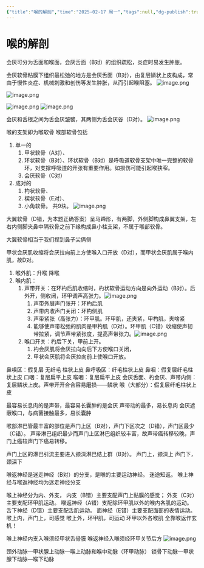 ```yaml
---
{"title":"喉的解剖","time":"2025-02-17 周一","tags":null,"dg-publish":true,"permalink":"/200 学习/210 耳鼻咽喉头颈外科学/第05篇 喉/第01章 喉的解剖/喉的解剖/","dgPassFrontmatter":true,"created":"2025-02-17T14:25:37.599+08:00","updated":"2025-02-17T16:09:41.141+08:00"}
---
```


# 喉的解剖
会厌可分为舌面和喉面，会厌舌面（B对）的组织疏松，炎症时易发生肿胀。

会厌软骨粘膜下组织最松弛的地方是会厌舌面（B对），由复层鳞状上皮构成，常由于慢性炎症、机械刺激和创伤等发生肿胀，从而引起喉阻塞。
![image.png](https://maple-forest-1315227141.cos.ap-nanjing.myqcloud.com/20250217144100840.jpg)


![image.png](https://maple-forest-1315227141.cos.ap-nanjing.myqcloud.com/20250217143620584.jpg)

![image.png](https://maple-forest-1315227141.cos.ap-nanjing.myqcloud.com/20250217144504171.jpg)
![image.png](https://maple-forest-1315227141.cos.ap-nanjing.myqcloud.com/20250217160243744.jpg)

会厌和舌根之间为舌会厌皱襞，其两侧为舌会厌谷（D对）。
![image.png](https://maple-forest-1315227141.cos.ap-nanjing.myqcloud.com/20250217143241488.jpg)

喉的支架即为喉软骨
喉部软骨包括
1. 单一的
	1. 甲状软骨（A对）、
	2. 环状软骨（B对）、环状软骨（B对）是呼吸道软骨支架中唯一完整的软骨环，对支撑呼吸道的开张有重要作用。如损伤可能引起喉狭窄。
	3. 会厌软骨（C对）
2. 成对的
	1. 杓状软骨、
	2. 楔状软骨（E对）、
	3. 小角软骨。
共9块。
![image.png](https://maple-forest-1315227141.cos.ap-nanjing.myqcloud.com/20250217142821385.jpg)

大翼软骨（D错，为本题正确答案）呈马蹄形，有两脚，外侧脚构成鼻翼支架，左右内侧脚夹鼻中隔软骨之前下缘构成鼻小柱支架，不属于喉部软骨。

大翼软骨相当于我们捏到鼻子尖俩侧


甲状会厌肌收缩将会厌拉向前上方使喉入口开放（D对），而甲状会厌肌属于喉内肌，故D对。
1. 喉外肌：升喉 降喉
2. 喉内肌：
	1. 声带开关：在环杓后肌收缩时，杓状软骨运动方向是向外运动（B对）。后外开，侧收闭，环甲调声高张力。![image.png](https://maple-forest-1315227141.cos.ap-nanjing.myqcloud.com/20250217145744777.jpg)
		1. 声带外展声门张开：环杓后肌
		2. 声带内收声门关闭：环杓侧肌
		3. 声带紧张（高张力）：环甲肌。环甲肌，还夹紧，甲杓肌，夹啥紧
		4. 能够使声带松弛的肌肉是甲杓肌（D对）。环甲肌（C错）收缩使声韧带拉紧，调节声带紧张度，提高声带张力。![image.png](https://maple-forest-1315227141.cos.ap-nanjing.myqcloud.com/20250217151355767.jpg)
	2. 喉口开关：杓后下关，甲前上开。
		1. 杓会厌肌将会厌拉向向后下方使喉口关闭，
		2. 甲状会厌肌将会厌拉向前上使喉口开放。



鼻嗅区：假复层 无纤毛 柱状上皮
鼻呼吸区：纤毛柱状上皮
鼻咽：假复层纤毛柱状上皮
口咽：复层扁平上皮
喉咽：复层扁平上皮
会厌舌面、杓会厌、声带内侧：复层鳞状上皮。声带开开合合容易磨损——鳞状
喉（大部分）：假复层纤毛柱状上皮

最容易长息肉的是声带，最容易长囊肿的是会厌
声带动的最多，易长息肉
会厌遮蔽喉口，与病菌接触最多，易长囊肿

喉部淋巴管最丰富的部位是声门上区（B对），声门下区次之（D错），声门区最少（C错）。
声带淋巴组织最少而声门上区淋巴组织较丰富，故声带癌转移较晚，声门上癌较声门下癌易转移。

声门上区的淋巴引流主要进入颈深淋巴结上群（B对）。
声门上，颈深上
声门下，颈深下

喉返神经是迷走神经（B对）的分支，是喉的主要运动神经。
迷途知返。
喉上神经与喉返神经均为迷走神经分支

喉上神经分为内、外支，
内支（B错）主要支配声门上黏膜的感觉；
外支（C对）主要支配环甲肌运动。
喉返神经（A错）支配除环甲肌以外的喉内各肌的运动。
舌下神经（D错）主要支配舌肌运动。
面神经（E错）主要支配面部的表情运动。
喉上内，声门上，司感觉
喉上外，环甲肌，司运动
环甲以外各喉肌
全靠喉返作玄机！

喉上神经内支入喉须经甲状舌骨膜
喉返神经入喉须经环甲关节后方
![image.png](https://maple-forest-1315227141.cos.ap-nanjing.myqcloud.com/20250217160736810.jpg)


颈外动脉—甲状腺上动脉—喉上动脉和喉中动脉（环甲动脉）
锁骨下动脉—甲状腺下动脉—喉下动脉
















































































































































































































































































































































































































